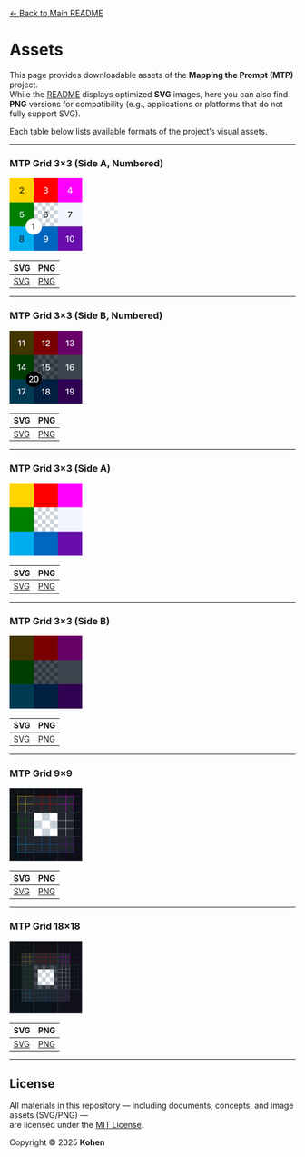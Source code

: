 [← Back to Main README](./README.md)

# Assets

This page provides downloadable assets of the **Mapping the Prompt (MTP)** project.  
While the [README](./README.md) displays optimized **SVG** images, here you can also find **PNG** versions for compatibility (e.g., applications or platforms that do not fully support SVG).

Each table below lists available formats of the project’s visual assets.

---

### MTP Grid 3×3 (Side A, Numbered)

<p>
  <img src="./assets/svg/mtp-grid-3x3-a-num.svg" width="128" alt="MTP Grid 3×3 A Numbered">
</p>

| SVG                                              | PNG                                              |
| ------------------------------------------------ | ------------------------------------------------ |
| [SVG](./assets/svg/mtp-grid-3x3-a-num.svg?raw=1) | [PNG](./assets/png/mtp-grid-3x3-a-num.png?raw=1) |

---

### MTP Grid 3×3 (Side B, Numbered)

<p>
  <img src="./assets/svg/mtp-grid-3x3-b-num.svg" width="128" alt="MTP Grid 3×3 B Numbered">
</p>

| SVG                                              | PNG                                              |
| ------------------------------------------------ | ------------------------------------------------ |
| [SVG](./assets/svg/mtp-grid-3x3-b-num.svg?raw=1) | [PNG](./assets/png/mtp-grid-3x3-b-num.png?raw=1) |

---

### MTP Grid 3×3 (Side A)

<p>
  <img src="./assets/svg/mtp-grid-3x3-a.svg" width="128" alt="MTP Grid 3×3 A">
</p>

| SVG                                          | PNG                                          |
| -------------------------------------------- | -------------------------------------------- |
| [SVG](./assets/svg/mtp-grid-3x3-a.svg?raw=1) | [PNG](./assets/png/mtp-grid-3x3-a.png?raw=1) |

---

### MTP Grid 3×3 (Side B)

<p>
  <img src="./assets/svg/mtp-grid-3x3-b.svg" width="128" alt="MTP Grid 3×3 B">
</p>

| SVG                                          | PNG                                          |
| -------------------------------------------- | -------------------------------------------- |
| [SVG](./assets/svg/mtp-grid-3x3-b.svg?raw=1) | [PNG](./assets/png/mtp-grid-3x3-b.png?raw=1) |

---

### MTP Grid 9×9

<p>
  <img src="./assets/svg/mtp-grid-9x9.svg" width="128" alt="MTP Grid 9×9">
</p>

| SVG                                        | PNG                                        |
| ------------------------------------------ | ------------------------------------------ |
| [SVG](./assets/svg/mtp-grid-9x9.svg?raw=1) | [PNG](./assets/png/mtp-grid-9x9.png?raw=1) |

---

### MTP Grid 18×18

<p>
  <img src="./assets/svg/mtp-grid-18x18.svg" width="128" alt="MTP Grid 18×18">
</p>

| SVG                                          | PNG                                          |
| -------------------------------------------- | -------------------------------------------- |
| [SVG](./assets/svg/mtp-grid-18x18.svg?raw=1) | [PNG](./assets/png/mtp-grid-18x18.png?raw=1) |

---

## License

All materials in this repository — including documents, concepts, and image assets (SVG/PNG) —  
are licensed under the [MIT License](./LICENSE).

Copyright © 2025 **Kohen**
